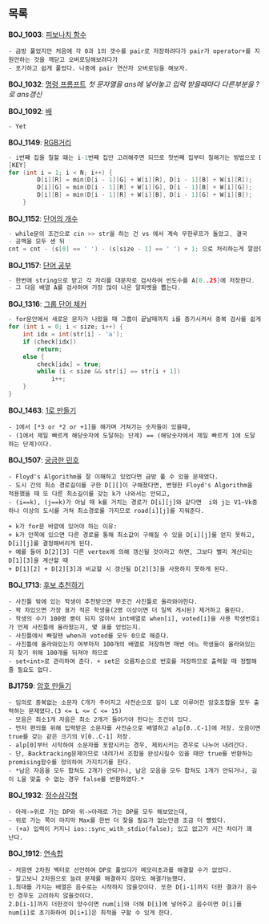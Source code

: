 목록
--------------

**BOJ_1003**: [피보나치 함수](https://www.acmicpc.net/problem/1003)
```
- 금방 풀었지만 처음에 각 0과 1의 갯수를 pair로 저장하려다가 pair가 operator+를 지원안하는 것을 깨닫고 오버로딩해보려다가
- 포기하고 쉽게 풀었다. 나중에 pair 연산자 오버로딩을 해보자.
```

**BOJ_1032**: [명령 프롬프트](https://www.acmicpc.net/problem/1032)
*첫 문자열을 ans에 넣어놓고 입력 받을때마다 다른부분을 ?로 ans갱신*

**BOJ_1092**: [배](https://www.acmicpc.net/problem/1092)
```
- Yet
```

**BOJ_1149**: [RGB거리](https://www.acmicpc.net/problem/1149)
```c
- i번쨰 집을 칠할 떄는 i-1번째 집만 고려해주면 되므로 첫번째 집부터 칠해가는 방법으로 DP로 구현한다.
[KEY]
for (int i = 1; i < N; i++) {
		D[i][R] = min(D[i - 1][G] + W[i][R], D[i - 1][B] + W[i][R]);
		D[i][G] = min(D[i - 1][R] + W[i][G], D[i - 1][B] + W[i][G]);
		D[i][B] = min(D[i - 1][R] + W[i][B], D[i - 1][G] + W[i][B]);
	}
```

**BOJ_1152**: [단어의 개수](https://www.acmicpc.net/problem/1152)
```c
- while문의 조건으로 cin >> str을 하는 건 vs 에서 계속 무한루프가 돌았고, 결국
- 공백을 모두 센 뒤
cnt = cnt - (s[0] == ' ') - (s[size - 1] == ' ') + 1; 으로 처리하는게 깔끔했다.
```

**BOJ_1157**: [단어 공부](https://www.acmicpc.net/problem/1157)
```c
- 한번에 string으로 받고 각 자리를 대문자로 검사하여 빈도수를 A[0..25]에 저장한다.
- 그 다음 배열 A를 검사하여 가장 많이 나온 알파벳을 뽑는다.
```

**BOJ_1316**: [그룹 단어 체커](https://www.acmicpc.net/problem/1316)
```c
- for문안에서 새로운 문자가 나왔을 때 그룹이 끝날때까지 i를 증가시켜서 중복 검사를 쉽게 만들 수 있다.
for (int i = 0; i < size; i++) {
	int idx = int(str[i] - 'a');
	if (check[idx])
		return;
	else {
		check[idx] = true;
		while (i < size && str[i] == str[i + 1])
			i++;
	}
}
```

**BOJ_1463**: [1로 만들기](https://www.acmicpc.net/problem/1463)
```
- 1에서 [*3 or *2 or +1]을 해가며 거쳐가는 숫자들이 있을때, 
- (1에서 제일 빠르게 해당숫자에 도달하는 단계) == (해당숫자에서 제일 빠르게 1에 도달하는 단계)이다.
```

**BOJ_1507**: [궁금한 민호](https://www.acmicpc.net/problem/1507)
```
- Floyd's Algorithm을 잘 이해하고 있었다면 금방 풀 수 있을 문제였다.
- 도시 간의 최소 경로길이를 구한 D[][]이 구해졌다면, 변형한 Floyd's Algorithm을 적용했을 때 또 다른 최소길이를 갖는 k가 나와서는 안되고,
- (i==k), (j==k)가 아닐 때 k를 거치는 경로가 D[i][j]와 같다면  i와 j는 V1~Vk중 하나 이상의 도시를 거쳐 최소경로를 가지므로 road[i][j]를 지워준다.

+ k가 for문 바깥에 있어야 하는 이유:
+ k가 안쪽에 있으면 다른 경로를 통해 최소값이 구해질 수 있을 D[i][j]를 얻지 못하고, D[i][j]를 결정해버리게 된다.
+ 예를 들어 D[2][3] 다른 vertex에 의해 갱신될 것이라고 하면, 그보다 빨리 계산되는 D[1][3]을 계산할 때
+ D[1][2] + D[2][3]과 비교할 시 갱신될 D[2][3]을 사용하지 못하게 된다.
```

**BOJ_1713**: [후보 추천하기](https://www.acmicpc.net/problem/1713)
```
- 사진틀 밖에 있는 학생이 추천받으면 무조건 사진틀로 올라와야한다. 
- 꽉 차있으면 가장 표가 적은 학생을(2명 이상이면 더 일찍 게시된) 제거하고 올린다.
- 학생의 수가 100명 뿐이 되지 않아서 int배열로 when[i], voted[i]을 사용 학생번호i가 언제 사진틀에 올라왔는지, 몇 표를 얻었는지.
- 사진틀에서 빠질땐 when과 voted를 모두 0으로 해준다.
- 사진틀에 올라와있는지 여부마저 100개의 배열로 저장하면 매번 어느 학생들이 올라와있는지 찾기 위해 100개를 뒤져야 하므로
- set<int>로 관리하여 준다. + set은 오름차순으로 번호를 저장하므로 출력할 때 정렬해줄 필요도 없다.
```

**BJ1759**: [암호 만들기](https://www.acmicpc.net/problem/1759)
```
- 임의로 중복없는 소문자 C개가 주어지고 사전순으로 길이 L로 이루어진 암호조합을 모두 출력하는 문제였다.(3 <= L <= C <= 15)
- 모음은 최소1개 자음은 최소 2개가 들어가야 한다는 조건이 있다.
- 먼저 편의를 위해 입력받은 소문자를 사전순으로 배열하고 alp[0..C-1]에 저장. 모음이면 true를 갖는 같은 크기의 V[0..C-1] 저장.
- alp[0]부터 시작하여 소문자를 포함시키는 경우, 제외시키는 경우로 나누어 내려간다.
- 단, Backtracking문제이므로 내려가서 조합을 완성시킬수 있을 때만 true를 반환하는 promising함수를 정의하여 가지치기를 한다.
- *남은 자음을 모두 합쳐도 2개가 안되거나, 남은 모음을 모두 합쳐도 1개가 안되거나, 길이 L을 맞출 수 없는 경우 false를 반환하였다.*
```

**BOJ_1932**: [정수삼각형](https://www.acmicpc.net/problem/1932)
```
- 아래->위로 가는 DP와 위->아래로 가는 DP를 모두 해보았는데,
- 위로 가는 쪽이 마지막 Max를 한번 더 찾을 필요가 없는만큼 조금 더 빨랐다.
- (+a) 입력이 커지니 ios::sync_with_stdio(false); 있고 없고가 시간 차이가 꽤 난다.
```

**BOJ_1912**: [연속합](https://www.acmicpc.net/problem/1912)
```
- 처음엔 2차원 벡터로 선언하여 DP로 풀었다가 메모리초과를 해결할 수가 없었다.
- 알고보니 2차원으로 늘려 문제를 해결하지 않아도 해결가능했다.
1.최대를 가지는 배열은 음수로는 시작하지 않을것이다. 또한 D[i-1]까지 더한 결과가 음수인 경우도 고려하지 않을것이다.
2.D[i-1]까지 더한것이 양수이면 num[i]와 더해 D[i]에 넣어주고 음수이면 D[i]를 num[i]로 초기화하여 D[i+1]은 최적을 구할 수 있게 한다.
```


